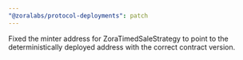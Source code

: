 ```yaml
---
"@zoralabs/protocol-deployments": patch
---
```


Fixed the minter address for ZoraTimedSaleStrategy to point to the deterministically deployed address with the correct contract version.
